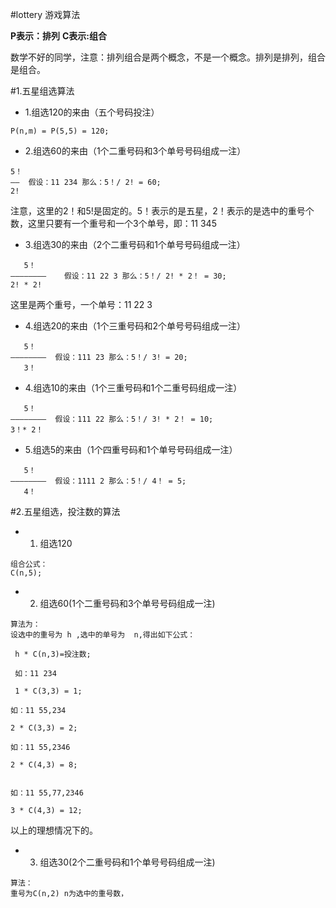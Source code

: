#lottery 游戏算法

**P表示：排列**
**C表示:组合**

数学不好的同学，注意：排列组合是两个概念，不是一个概念。排列是排列，组合是组合。


#1.五星组选算法
* 1.组选120的来由（五个号码投注）
```
P(n,m) = P(5,5) = 120;

```
* 2.组选60的来由（1个二重号码和3个单号号码组成一注）
```
5！
——  假设：11 234 那么：5！/ 2! = 60;
2!
```
注意，这里的2！和5!是固定的。5！表示的是五星，2！表示的是选中的重号个数，这里只要有一个重号和一个3个单号，即：11 345

* 3.组选30的来由（2个二重号码和1个单号号码组成一注）
```
   5！
————————    假设：11 22 3 那么：5！/ 2! * 2！ = 30;
2! * 2! 
```
这里是两个重号，一个单号：11 22 3 

* 4.组选20的来由（1个三重号码和2个单号号码组成一注）
```
   5！
————————  假设：111 23 那么：5！/ 3! = 20;
   3！
```

* 4.组选10的来由（1个三重号码和1个二重号码组成一注）
```
   5！
————————  假设：111 22 那么：5！/ 3! * 2！ = 10;
3！* 2！
```
* 5.组选5的来由（1个四重号码和1个单号号码组成一注）
```
   5！
————————  假设：1111 2 那么：5！/ 4！ = 5;
   4！
```

#2.五星组选，投注数的算法

* 1. 组选120
```
组合公式：
C(n,5);

```

* 2. 组选60(1个二重号码和3个单号号码组成一注)
```
算法为：
设选中的重号为 h ,选中的单号为  n,得出如下公式：

 h * C(n,3)=投注数;

 如：11 234

 1 * C(3,3) = 1;

如：11 55,234

2 * C(3,3) = 2;

如：11 55,2346

2 * C(4,3) = 8;


如：11 55,77,2346

3 * C(4,3) = 12;
```
以上的理想情况下的。


* 3. 组选30(2个二重号码和1个单号号码组成一注)
```
算法：
重号为C(n,2) n为选中的重号数，



```










